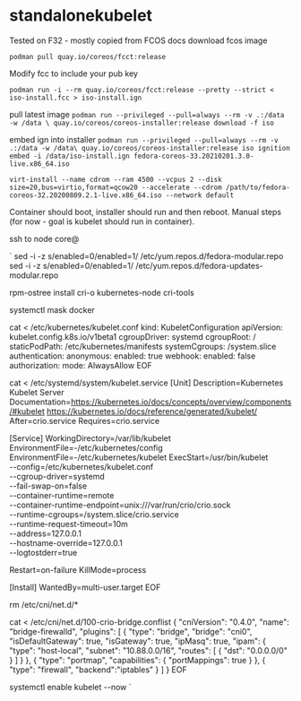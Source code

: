 # standalonekubelet
Tested on F32 - mostly copied from FCOS docs
 download fcos image


`podman pull quay.io/coreos/fcct:release`

Modify fcc to include your pub key

`podman run -i --rm quay.io/coreos/fcct:release --pretty --strict < iso-install.fcc > iso-install.ign`

pull latest image
`podman run --privileged --pull=always --rm -v .:/data -w /data \
    quay.io/coreos/coreos-installer:release download -f iso`

embed ign into installer
`podman run --privileged --pull=always --rm -v .:/data -w /data\
    quay.io/coreos/coreos-installer:release iso ignition embed -i /data/iso-install.ign fedora-coreos-33.20210201.3.0-live.x86_64.iso`

`virt-install --name cdrom --ram 4500 --vcpus 2 --disk size=20,bus=virtio,format=qcow20 --accelerate --cdrom /path/to/fedora-coreos-32.20200809.2.1-live.x86_64.iso --network default`

Container should boot, installer should run and then reboot.
Manual steps (for now - goal is kubelet should run in container).

ssh to node core@<ip>

`
sed -i -z s/enabled=0/enabled=1/ /etc/yum.repos.d/fedora-modular.repo
sed -i -z s/enabled=0/enabled=1/ /etc/yum.repos.d/fedora-updates-modular.repo

rpm-ostree install cri-o kubernetes-node cri-tools

systemctl mask docker

cat <<EOF > /etc/kubernetes/kubelet.conf
kind: KubeletConfiguration
apiVersion: kubelet.config.k8s.io/v1beta1
cgroupDriver: systemd
cgroupRoot: /
staticPodPath: /etc/kubernetes/manifests
systemCgroups: /system.slice
authentication:
  anonymous:
    enabled: true
  webhook:
    enabled: false
authorization:
  mode: AlwaysAllow
EOF

cat <<EOF > /etc/systemd/system/kubelet.service
[Unit]
Description=Kubernetes Kubelet Server
Documentation=https://kubernetes.io/docs/concepts/overview/components/#kubelet https://kubernetes.io/docs/reference/generated/kubelet/
After=crio.service
Requires=crio.service

[Service]
WorkingDirectory=/var/lib/kubelet
EnvironmentFile=-/etc/kubernetes/config
EnvironmentFile=-/etc/kubernetes/kubelet
ExecStart=/usr/bin/kubelet \
           --config=/etc/kubernetes/kubelet.conf \
           --cgroup-driver=systemd \
           --fail-swap-on=false \
           --container-runtime=remote \
           --container-runtime-endpoint=unix:///var/run/crio/crio.sock \
           --runtime-cgroups=/system.slice/crio.service \
           --runtime-request-timeout=10m \
           --address=127.0.0.1 \
           --hostname-override=127.0.0.1 \
           --logtostderr=true 

Restart=on-failure
KillMode=process

[Install]
WantedBy=multi-user.target
EOF

rm /etc/cni/net.d/*

cat <<EOF > /etc/cni/net.d/100-crio-bridge.conflist
{
  "cniVersion": "0.4.0",
  "name": "bridge-firewalld",
  "plugins": [
    {
      "type": "bridge",
      "bridge": "cni0",
      "isDefaultGateway": true,
      "isGateway": true,
      "ipMasq": true,
      "ipam": {
        "type": "host-local",
        "subnet": "10.88.0.0/16",
        "routes": [
          {
            "dst": "0.0.0.0/0"
          }
        ]
      }
    },
    { 
      "type": "portmap",
      "capabilities": {
	"portMappings": true
     }
    },
    {
      "type": "firewall",
      "backend":"iptables"
    }
  ]
}
EOF

systemctl enable kubelet --now
`
